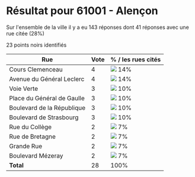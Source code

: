 # Résultat pour 61001 - Alençon

Sur l'ensemble de la ville il y a eu 143 réponses dont 41 réponses avec une rue citée (28%)

23 points noirs identifiés

| Rue | Vote | % / les rues cités|
|-----|------|-------------------|
| Cours Clemenceau | 4 | <img src="../../img/bar_14.gif" />&nbsp;14%|
| Avenue du Général Leclerc | 4 | <img src="../../img/bar_14.gif" />&nbsp;14%|
| Voie Verte | 3 | <img src="../../img/bar_10.gif" />&nbsp;10%|
| Place du Général de Gaulle | 3 | <img src="../../img/bar_10.gif" />&nbsp;10%|
| Boulevard de la République | 3 | <img src="../../img/bar_10.gif" />&nbsp;10%|
| Boulevard de Strasbourg | 3 | <img src="../../img/bar_10.gif" />&nbsp;10%|
| Rue du Collège | 2 | <img src="../../img/bar_7.gif" />&nbsp;7%|
| Rue de Bretagne | 2 | <img src="../../img/bar_7.gif" />&nbsp;7%|
| Grande Rue | 2 | <img src="../../img/bar_7.gif" />&nbsp;7%|
| Boulevard Mézeray | 2 | <img src="../../img/bar_7.gif" />&nbsp;7%|
| **Total** | 28 | 100%|

